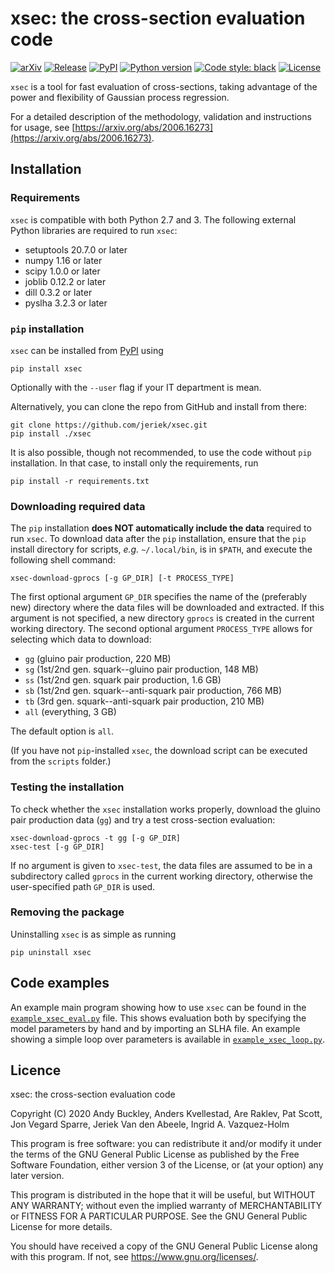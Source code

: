 # xsec: the cross-section evaluation code

[![arXiv](https://img.shields.io/badge/arxiv-2006.16273-red)](https://arxiv.org/abs/2006.16273)
[![Release](https://img.shields.io/github/v/release/jeriek/xsec)](https://github.com/jeriek/xsec/releases)
[![PyPI](https://img.shields.io/pypi/v/xsec.svg)](https://pypi.org/project/xsec/)
[![Python version](https://img.shields.io/pypi/pyversions/xsec.svg)](https://www.python.org/downloads/)
[![Code style: black](https://img.shields.io/badge/code%20style-black-000000.svg)](https://github.com/ambv/black)
[![License](https://img.shields.io/github/license/jeriek/xsec.svg)](./LICENSE)


`xsec` is a tool for fast evaluation of cross-sections, taking advantage
of the power and flexibility of Gaussian process regression.

For a detailed description of the methodology, validation and instructions for usage,
see [https://arxiv.org/abs/2006.16273](https://arxiv.org/abs/2006.16273).

## Installation

### Requirements
`xsec` is compatible with both Python 2.7 and 3.
The following external Python libraries are required to run `xsec`:

- setuptools 20.7.0 or later
- numpy 1.16 or later
- scipy 1.0.0 or later
- joblib 0.12.2 or later
- dill 0.3.2 or later
- pyslha 3.2.3 or later

### `pip` installation
`xsec` can be installed from [PyPI](https://pypi.org/project/xsec/) using
```
pip install xsec
```
Optionally with the `--user` flag if your IT department is mean.

Alternatively, you can clone the repo from GitHub and install from there:
```
git clone https://github.com/jeriek/xsec.git
pip install ./xsec
```

It is also possible, though not recommended, to use the code without `pip` installation.
In that case, to install only the requirements, run
```
pip install -r requirements.txt
```

### Downloading required data
The `pip` installation **does NOT automatically include the data** required to run `xsec`. To download data after the `pip` installation, ensure that the `pip` install directory for scripts, *e.g.* `~/.local/bin`, is in `$PATH`, and execute the following shell command:
```
xsec-download-gprocs [-g GP_DIR] [-t PROCESS_TYPE]
```
The first optional argument `GP_DIR` specifies the name of the (preferably new) directory where the data files will be downloaded and extracted.
If this argument is not specified, a new directory `gprocs` is created in the current working directory. The second optional argument `PROCESS_TYPE` allows for selecting which data to download:

- `gg` (gluino pair production, 220 MB)
- `sg` (1st/2nd gen. squark--gluino pair production, 148 MB)
- `ss` (1st/2nd gen. squark pair production, 1.6 GB)
- `sb` (1st/2nd gen. squark--anti-squark pair production, 766 MB)
- `tb` (3rd gen. squark--anti-squark pair production, 210 MB)
- `all` (everything, 3 GB)

The default option is `all`.

(If you have not `pip`-installed `xsec`, the download script can be executed from the `scripts` folder.)

### Testing the installation
To check whether the `xsec` installation works properly, download the gluino pair production data (`gg`) and try a test cross-section evaluation:
```
xsec-download-gprocs -t gg [-g GP_DIR]
xsec-test [-g GP_DIR]
```
If no argument is given to `xsec-test`, the data files are assumed to be in a subdirectory called `gprocs` in the current working directory, otherwise the user-specified path `GP_DIR` is used.

### Removing the package
Uninstalling `xsec` is as simple as running
```
pip uninstall xsec
```

## Code examples
An example main program showing how to use `xsec` can be found in the [`example_xsec_eval.py`](examples/example_xsec_eval.py) file. This shows evaluation both by specifying the model parameters by hand and by importing an SLHA file. An example showing a simple loop over parameters is available in [`example_xsec_loop.py`](examples/example_xsec_loop.py).

## Licence

xsec: the cross-section evaluation code

Copyright (C) 2020  Andy Buckley, Anders Kvellestad, Are Raklev, Pat Scott, Jon Vegard Sparre, Jeriek Van den Abeele, Ingrid A. Vazquez-Holm

This program is free software: you can redistribute it and/or modify it under the terms of the GNU General Public License as published by the Free Software Foundation, either version 3 of the License, or (at your option) any later version.

This program is distributed in the hope that it will be useful, but WITHOUT ANY WARRANTY; without even the implied warranty of
MERCHANTABILITY or FITNESS FOR A PARTICULAR PURPOSE.  See the GNU General Public License for more details.

You should have received a copy of the GNU General Public License along with this program. If not, see <https://www.gnu.org/licenses/>.
